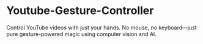 # Youtube-Gesture-Controller
Control YouTube videos with just your hands. No mouse, no keyboard—just pure gesture-powered magic using computer vision and AI.
